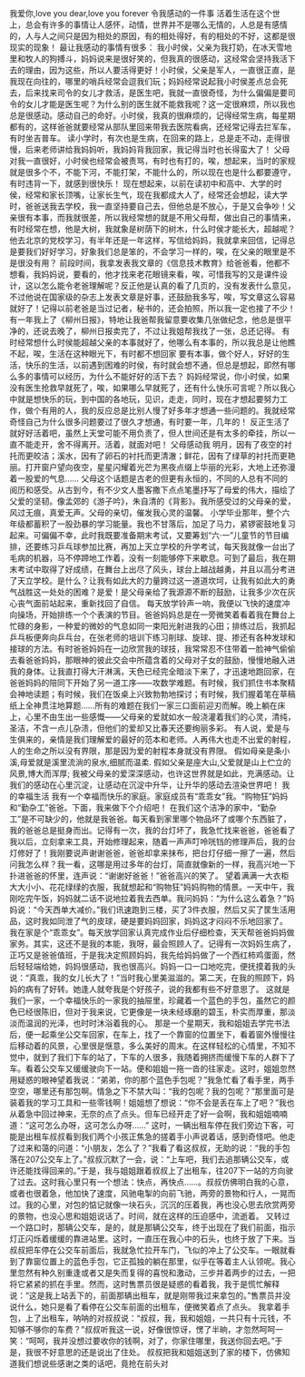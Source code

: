 我爱你,love you
dear,love you
forever
令我感动的一件事
活着生活在这个世上，总会有许多的事情让人感怀，动情，世界并不是哪么无情的，人总是有感情的，人与人之间只是因为相处的原因，有的相处得好，有的相处的不好，这都是很现实的现象！
最让我感动的事情有很多：
我小时侯，父亲为我打奶，在冰天雪地里和牧人的狗搏斗，妈妈说来是很好笑的，但我真的很感动，这经常会坚持我活下去的理由，因为这些，所以人要活得更好！小时侯，父亲是军人，一直很正直，是我现在向往的，哪里的哨兵经常会逗我们玩；妈妈经常说起我小时侯差点总会死去，后来找来司令的女儿才救活，是医生吧，我就一直很奇怪，为什么偏偏是要司令的女儿才能是医生呢？为什么别的医生就不能救我呢？这一定很麻烦，所以我也总是很感动。感动自己的命好。小时侯，我真的很麻烦的，记得经常生病，每星期都有的，这样爸爸就要经常从部队里回来带我去医院看病，还经常记得去拦军车，有时坐吉普车。
读小学时，有次也是生病，在回来的路上，总是走不动，走得很慢，后来老师讲给我妈妈听，我妈妈背我回家，我记得当时也长得蛮大了！
父母对我一直很好，小时侯也经常会被责骂，有时也有打的，唉，想起来，当时的家规就是很多个不，不能下河，不能打架，不能什么的，所以现在也是什么都要遵守，有时违背一下，就感到很快乐！
现在想起来，以前在读初中和高中、大学的时侯，经常和家长顶嘴，让家长生气，现在我都成大人了，经常还会想起，读大学时，爸爸送我去学校，我一直坚持要自己去，但他总是不放心，于是又会争吵！父亲很有本事，而我就很差，所以我经常想的就是不用父母帮，做出自己的事情来，有时经常在想，他是大树，我就象是树荫下的树木，什么时侯才能长大，超越呢？
他去北京的党校学习，有半年还是一年这样，写信给妈妈，我就拿来回信，记得总是要我们好好学习，好象我们总是笨的，不会学习一样的，唉，在父亲的眼里是不是很没有用？
前段时间，我拿发表我文章的《信息技术教育》给爸爸看，他都不想看，我妈妈说，要看的，他才找来老花眼镜来看，唉，可惜我写的又是课件设计，这以怎么能令老爸理解呢？反正他是认真的看了几页的，没有发表什么意见，不过他说在国家级的杂志上发表文章是好事，还鼓励我多写，唉，写文章这么容易就好了！记得以前老爸是当过记者，秘书的，还会拍照，所以我一定也接了不少！
有一年我上了《柳州日报》，特地让我爸帮我留意要收集几张做纪念，他总是很平净的，还说去晚了，柳州日报卖完了，不过让我姐帮我找了一张，总还记得。
有时经常想什么时侯能超越父亲的本事就好了，他哪么有本事的，所以我总是让他瞧不起，唉，生活在这种眼光下，有时都不想回家
要有本事，做个好人，好好的生活，快乐的生活，以前遇到困难的时侯，有时就会想不通，但总是想起，即然有哪么多的事情可以经历，为什么不能好好的活下去？
妈妈经常说，你小时侯，如果没有医生抢救早就死了，唉，如果哪么早就死了，还有什么快乐可言呢？所以我心中就是想快乐的玩，到中国的各地玩，见识，走走，同时，现在才想起要努力工作，做个有用的人，我的反应总是比别人慢了好多年才想通一些问题的。我就经常奇怪自己为什么很多问题要过了很久才想通，有时要一年，几年的！
反正生活了就好好活着吧，虽然上天堂可能不用负责了，但人世间还是有太多的牵挂，所以一直不能走开，舍不得离开。活着，就面对吧！
父母感动我
明月，因有了夜空的衬托而更皎洁；溪水，因有了卵石的衬托而更清澈；鲜花，因有了绿草的衬托而更艳丽。打开窗户望向夜空，星星闪耀着光芒为黑夜点缀上华丽的光彩，大地上还弥漫着一股爱的气息……
父母这个话题是古老的但更有永恒的，不同的人总有不同的阅历和感受。从古到今，有不少文人墨客撒下点点笔墨抒写了母爱的伟大，描绘了父爱的坚韧。像孟郊的《游子吟》，朱自清的《背影》。我所感受过的父母亲的爱，风过无痕，真爱无声。父母的亲切，催发我心灵的温馨。
小学毕业那年，整个六年级都蓄积了一股劲暴的学习能量。我也不甘落后，加足了马力，紧锣密鼓地复习起来。可偏偏不幸，此时我既要准备期末考试，又要筹划“六·一”儿童节的节目编排，还要练习乒乓球参加比赛，再加上天立学校的升学考试，每天我就像一台出了毛病的机器，马不停蹄地工作着，没有一刻能够停下来歇息。可到了最后，我在期末考试中取得了好成绩，在舞台上出尽了风头，球台上越战越勇，并且以高分考进了天立学校。是什么？让我有如此大的力量跨过这一道道坎坷，让我有如此大的勇气战胜这一处处的困难？是爱！是父母亲给了我源源不断的鼓励，让我多少次在灰心丧气面前站起来，重新找回了自信。
每天放学铃声一响，我便以飞快的速度冲向操场，开始排练一个个表演的节目。爸爸妈妈总是在一旁微笑着看着我在舞台上忙碌的身影，一种爱的微妙的气息如同一束阳光射进我的心田；排练过后，我抓起乒乓板便奔向乒乓台，在张老师的培训下练习削球、旋球、提、掺还有各种发球和接球的方法。有时爸爸妈妈在一边欣赏我的球技，我常常忍不住带着一脸神气偷偷去看爸爸妈妈，那眼神的彼此交会中所蕴含着的父母对子女的鼓励，慢慢地融入进我的身体。让我直打得大汗淋漓，天色已经完全暗淡下来了，才迅速地跑回家，在爸爸妈妈的陪同下开始了另一道工序——攻数学难题。有时候，我们抓住书本聚精会神地读题；有时候，我们在饭桌上兴致勃勃地探讨；有时候，我们握着笔在草稿纸上全神贯注地算题……所有的难题在我们一家三口面前迎刃而解。晚上躺在床上，心里不由生出一些感慨——父母亲的爱就如水一般浇灌着我们的心灵，清纯，圣洁，不含一点儿杂渍，但他们的爱却又比春天还要绚丽多彩。
有人说，爱是与生俱来的，亲情是我们理解爱的最好的范本和老师。人再伟大也走不出爱的射程，人的生命之所以没有界限，那是因为爱的射程本身就没有界限。
假如母亲是条小溪,母爱就是溪里流淌的泉水,细腻而温柔.
假如父亲是座大山,父爱就是山上伫立的风景,博大而浑厚;
我被父母亲的爱深深感动，也许这世界就是如此，充满感动。让我们的感动在心里沉淀，让感动在沉淀中升华，让升华的感动去渲染世界吧！
我的幸福生活
我有一个幸福而快乐的家庭。家庭成员有“乖乖女”我。“购物狂”妈妈和“勤杂工”爸爸。下面，我来做下个介绍吧！
在我们这个洁净的家中，“勤杂工”是不可缺少的，他就是我爸爸。每天看到家里哪个物品坏了或哪个东西脏了，我的爸爸总是挺身而出。记得有一次，我的台灯坏了，我急忙找来爸爸，爸爸看了我以后，立刻拿来工具，开始修理起来，随着一声声叮呤咣铛的修理声后，我的台灯修好了！我刚要说声谢谢爸爸，爸爸却拿来抹布，把台灯仔细一擦了一遍，然后问我怎么样？我一看，这哪是用过多年的台灯，简直就像新的一样，我高兴地一下扑进爸爸的怀里，连声说：“谢谢好爸爸！”爸爸高兴的笑了。
望着满满一大衣柜大大小小、花花绿绿的衣服，我就想起和“购物狂”妈妈购物的情景。一天中午，我刚吃完午饭，妈妈就二话不说地拉着我去西单。我问妈妈：“为什么这么着急？”妈妈说：“今天西单大减价。”我们讯速跑到三楼，买了3件衣服，然后又买了筐生活用品，这时我如同泄了气的皮球，硬是要妈妈回家，妈妈这才闷闷不乐地回家了。
我在家是个“乖乖女”。每天放学回家认真完成作业后仔细检查，天天帮爸爸妈妈做家务。其实，这还不是我的本能，我呀，最会照顾人了。记得有一次妈妈生病了，正巧又是爸爸值班，于是我决定照顾妈妈，我先给妈妈做了一个西红柿鸡蛋面，然后轻轻端给她，妈妈很感动，我也很高兴。妈妈一口一口地吃完，便抚摸着我的头说：“真乖，我的女儿长大了！”当时我心里美滋滋的。第二天，在我的照顾下，妈妈的病有了好转。她逢人就夸我是个好孩子，说的我都有些不好意思了。
这就是我们一家，一个幸福快乐的一家我的抽屉里，珍藏着一个蓝色的手包，虽然它的颜色已经很陈旧，但对于我来说，它更像是一块未经琢磨的碧玉，朴实而厚重，那淡淡而温润的光泽，也时时沐浴着我的心。
那是一个星期天，我和姐姐去学完书法后，便一起乘坐公交车回家，在车上，找了一个靠窗的位置坐下，看着窗外慢慢往后移动着的风景，心里很是惬意，多么美好的周末。在这样轻松的心情里，不知不觉中，就到了我们下车的站了，下车的人很多，我随着拥挤而缓慢下车的人群下了车。看着公交车又缓缓驶向下一站。便和姐姐一拖一沓的往家走。这时，姐姐忽然用疑惑的眼神望着我说：“弟弟，你的那个蓝色手包呢？”我急忙看了看手里，两手空空，哪里还有那包啊。情急之下不禁大叫：“我的包呢？我的包呢？”那里面可是装着我的学习工具和一些零钱啊！姐姐想了想说：“你不会是丢在车上了吧？”我也从着急中回过神来，无奈的点了点头。但车已经开走了好一会啊，我和姐姐喃喃道：“这可怎么办呀，这可怎么办呀……”
这时，一辆出租车停在我们旁边下客，可能是出租车叔叔看到我们两个小孩正焦急的搓着手小声说着话，感到奇怪吧。他走了过来和蔼的问道：“小朋友，怎么了？”我看了看这叔叔，无助的说：“我的手包落在207公交车上了。”叔叔沉默了一会，说：“上车吧，我们去追那辆公交车，或许还能找得回来的。”于是，我与姐姐跟着叔叔上了出租车，往207下一站的方向驶了过去。这时我心里只有一个想法：快点，再快点……。叔叔仿佛明白我的心意，或者也很着急，他加快了速度，风驰电掣的向前飞驰，两旁的景物和行人，一晃而过。我的心里，对包的惦记就像一块石头，沉沉的压着我，再也没心思去欣赏两旁的景物，也没心思和姐姐说话了。时间，就在这样的压迫感中，流逝着。
又转过一个路口时，那辆公交车，是的，就是那辆公交车，终于出现在了我们前面，指示灯正闪烁着缓缓的靠进站里。这时，一直压在我心中的石头，也终于放了下来。当叔叔把车停在公交车前面后，我就急忙拉开车门，飞似的冲上了公交车。一眼就看到了靠窗位置上的蓝色手包，它正孤独的躺在那里，似乎在等着主人认领呢。我心里忽然有种久别重逢或者又是失而复得的喜悦和激动，三步并着两步的过去，一把将它紧紧的抓在手里。然而，这时售票员很是疑惑的看着我，我于是慌忙解释说：“这是我上站丢下的，前面那辆出租车，就是刚带我过来拿包的。”售票员并没说什么，她只是看了看停在公交车前面的出租车，便微笑着点了点头。
我拿着手包，上了出租车，呐呐的对叔叔说：“叔叔，我，我和姐姐，一共只有十元钱，不知够不够你的车费？”叔叔听我这一说，好像很惊讶，愣了半晌，才忽然呵呵一笑：“呵呵，我并没想过要收你的钱啊，对了，你家住哪里，我送你回去吧。”于是，我很不好意思的还是说出了住处。
叔叔把我和姐姐送到了家的楼下，仿佛知道我们想说些感谢之类的话吧，竟抢在前头对
